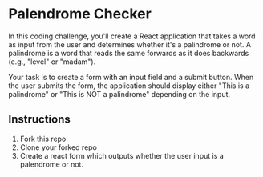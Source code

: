 # Palendrome Checker

In this coding challenge, you'll create a React application that takes a word as input from the user and determines whether it's a palindrome or not. A palindrome is a word that reads the same forwards as it does backwards (e.g., "level" or "madam").

Your task is to create a form with an input field and a submit button. When the user submits the form, the application should display either "This is a palindrome" or "This is NOT a palindrome" depending on the input.

## Instructions

1. Fork this repo
2. Clone your forked repo
3. Create a react form which outputs whether the user input is a palendrome or not.
